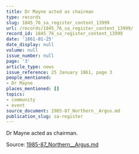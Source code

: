 ```yaml
---
title: Dr Mayne acted as chairman
type: records
slug: 1845_76_sa_register_content_13999
url: /records/1845_76_sa_register_content_13999/
record_id: 1845_76_sa_register_content_13999
date: '1861-01-25'
date_display: null
volume: null
issue_number: null
page: '3'
article_type: news
issue_reference: 25 January 1861, page 3
people_mentioned:
- Dr Mayne
places_mentioned: []
topics:
- community
- event
source_document: 1985-87_Northern__Argus.md
publication_slug: sa-register
---
```


Dr Mayne acted as chairman.

Source: [1985-87_Northern__Argus.md](/downloads/markdown/1985-87_Northern__Argus.md)
